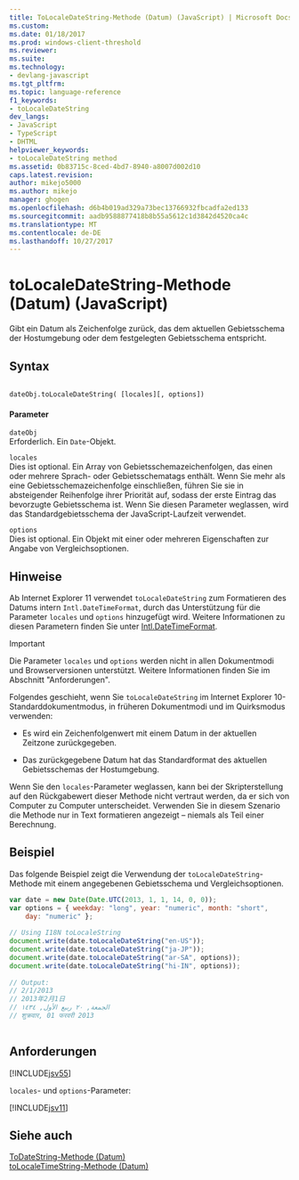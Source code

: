 ```yaml
---
title: ToLocaleDateString-Methode (Datum) (JavaScript) | Microsoft Docs
ms.custom: 
ms.date: 01/18/2017
ms.prod: windows-client-threshold
ms.reviewer: 
ms.suite: 
ms.technology:
- devlang-javascript
ms.tgt_pltfrm: 
ms.topic: language-reference
f1_keywords:
- toLocaleDateString
dev_langs:
- JavaScript
- TypeScript
- DHTML
helpviewer_keywords:
- toLocaleDateString method
ms.assetid: 0b83715c-8ced-4bd7-8940-a8007d002d10
caps.latest.revision: 
author: mikejo5000
ms.author: mikejo
manager: ghogen
ms.openlocfilehash: d6b4b019ad329a73bec13766932fbcadfa2ed133
ms.sourcegitcommit: aadb9588877418b8b55a5612c1d3842d4520ca4c
ms.translationtype: MT
ms.contentlocale: de-DE
ms.lasthandoff: 10/27/2017
---
```

# <a name="tolocaledatestring-method-date-javascript"></a>toLocaleDateString-Methode (Datum) (JavaScript)
Gibt ein Datum als Zeichenfolge zurück, das dem aktuellen Gebietsschema der Hostumgebung oder dem festgelegten Gebietsschema entspricht.  
  
## <a name="syntax"></a>Syntax  
  
```  
  
dateObj.toLocaleDateString( [locales][, options])   
```  
  
#### <a name="parameters"></a>Parameter  
 `dateObj`  
 Erforderlich. Ein `Date`-Objekt.  
  
 `locales`  
 Dies ist optional. Ein Array von Gebietsschemazeichenfolgen, das einen oder mehrere Sprach- oder Gebietsschematags enthält. Wenn Sie mehr als eine Gebietsschemazeichenfolge einschließen, führen Sie sie in absteigender Reihenfolge ihrer Priorität auf, sodass der erste Eintrag das bevorzugte Gebietsschema ist. Wenn Sie diesen Parameter weglassen, wird das Standardgebietsschema der JavaScript-Laufzeit verwendet.  
  
 `options`  
 Dies ist optional. Ein Objekt mit einer oder mehreren Eigenschaften zur Angabe von Vergleichsoptionen.  
  
## <a name="remarks"></a>Hinweise  
 Ab Internet Explorer 11 verwendet `toLocaleDateString` zum Formatieren des Datums intern `Intl.DateTimeFormat`, durch das Unterstützung für die Parameter `locales` und `options` hinzugefügt wird. Weitere Informationen zu diesen Parametern finden Sie unter [Intl.DateTimeFormat](../../javascript/reference/intl-datetimeformat-object-javascript.md).  
  
> [!IMPORTANT]
>  Die Parameter `locales` und `options` werden nicht in allen Dokumentmodi und Browserversionen unterstützt. Weitere Informationen finden Sie im Abschnitt "Anforderungen".  
  
 Folgendes geschieht, wenn Sie `toLocaleDateString` im Internet Explorer 10-Standarddokumentmodus, in früheren Dokumentmodi und im Quirksmodus verwenden:  
  
-   Es wird ein Zeichenfolgenwert mit einem Datum in der aktuellen Zeitzone zurückgegeben.  
  
-   Das zurückgegebene Datum hat das Standardformat des aktuellen Gebietsschemas der Hostumgebung.  
  
 Wenn Sie den `locales`-Parameter weglassen, kann bei der Skripterstellung auf den Rückgabewert dieser Methode nicht vertraut werden, da er sich von Computer zu Computer unterscheidet. Verwenden Sie in diesem Szenario die Methode nur in Text formatieren angezeigt – niemals als Teil einer Berechnung.  
  
## <a name="example"></a>Beispiel  
 Das folgende Beispiel zeigt die Verwendung der `toLocaleDateString`-Methode mit einem angegebenen Gebietsschema und Vergleichsoptionen.  
  
```JavaScript  
var date = new Date(Date.UTC(2013, 1, 1, 14, 0, 0));  
var options = { weekday: "long", year: "numeric", month: "short",  
    day: "numeric" };  
  
// Using I18N toLocaleString  
document.write(date.toLocaleDateString("en-US"));  
document.write(date.toLocaleDateString("ja-JP"));  
document.write(date.toLocaleDateString("ar-SA", options));  
document.write(date.toLocaleDateString("hi-IN", options));  
  
// Output:  
// ‎2‎/‎1‎/‎2013‎   
// ‎2013‎年‎2‎月‎1‎日‎  
// ‏الجمعة‏, ‏٢٠‏ ‏ربيع الأول‏, ‏١٤٣٤  
// ‎शुक्रवार‎, ‎01‎ ‎फरवरी‎ ‎2013  
  
```  
  
## <a name="requirements"></a>Anforderungen  
 [!INCLUDE[jsv55](../../javascript/reference/includes/jsv55-md.md)]  
  
 `locales`- und `options`-Parameter:  
  
 [!INCLUDE[jsv11](../../javascript/reference/includes/jsv11-md.md)]  
  
## <a name="see-also"></a>Siehe auch  
 [ToDateString-Methode (Datum)](../../javascript/reference/todatestring-method-date-javascript.md)   
 [toLocaleTimeString-Methode (Datum)](../../javascript/reference/tolocaletimestring-method-date-javascript.md)